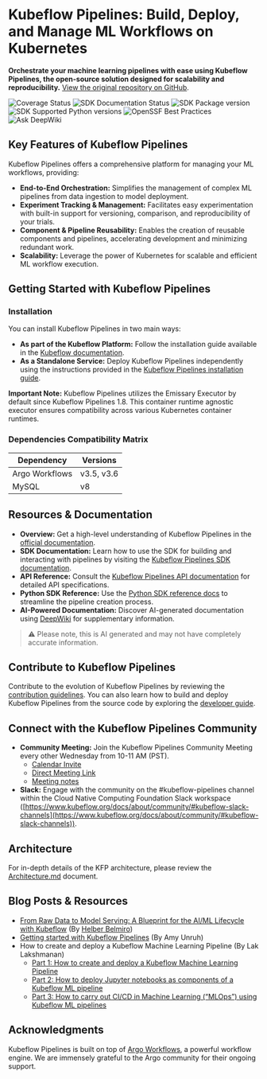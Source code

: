 # Kubeflow Pipelines: Build, Deploy, and Manage ML Workflows on Kubernetes

**Orchestrate your machine learning pipelines with ease using Kubeflow Pipelines, the open-source solution designed for scalability and reproducibility.**  [View the original repository on GitHub](https://github.com/kubeflow/pipelines).

![Coverage Status](https://coveralls.io/repos/github/kubeflow/pipelines/badge.svg?branch=master)
![SDK Documentation Status](https://readthedocs.org/projects/kubeflow-pipelines/badge/?version=latest)
![SDK Package version](https://img.shields.io/pypi/v/kfp?color=%2334D058&label=pypi%20package)
![SDK Supported Python versions](https://img.shields.io/pypi/pyversions/kfp.svg?color=%2334D058)
![OpenSSF Best Practices](https://www.bestpractices.dev/projects/9938/badge)
![Ask DeepWiki](https://deepwiki.com/badge.svg)

## Key Features of Kubeflow Pipelines

Kubeflow Pipelines offers a comprehensive platform for managing your ML workflows, providing:

*   **End-to-End Orchestration:** Simplifies the management of complex ML pipelines from data ingestion to model deployment.
*   **Experiment Tracking & Management:** Facilitates easy experimentation with built-in support for versioning, comparison, and reproducibility of your trials.
*   **Component & Pipeline Reusability:** Enables the creation of reusable components and pipelines, accelerating development and minimizing redundant work.
*   **Scalability:** Leverage the power of Kubernetes for scalable and efficient ML workflow execution.

## Getting Started with Kubeflow Pipelines

### Installation

You can install Kubeflow Pipelines in two main ways:

*   **As part of the Kubeflow Platform:**  Follow the installation guide available in the [Kubeflow documentation](https://www.kubeflow.org/docs/started/installing-kubeflow/#kubeflow-platform).
*   **As a Standalone Service:** Deploy Kubeflow Pipelines independently using the instructions provided in the [Kubeflow Pipelines installation guide](https://www.kubeflow.org/docs/components/pipelines/operator-guides/installation/).

**Important Note:** Kubeflow Pipelines utilizes the Emissary Executor by default since Kubeflow Pipelines 1.8. This container runtime agnostic executor ensures compatibility across various Kubernetes container runtimes.

### Dependencies Compatibility Matrix

| Dependency     | Versions    |
| -------------- | ----------  |
| Argo Workflows | v3.5, v3.6  |
| MySQL          | v8          |

## Resources & Documentation

*   **Overview:**  Get a high-level understanding of Kubeflow Pipelines in the [official documentation](https://www.kubeflow.org/docs/components/pipelines/overview/).
*   **SDK Documentation:** Learn how to use the SDK for building and interacting with pipelines by visiting the [Kubeflow Pipelines SDK documentation](https://kubeflow-pipelines.readthedocs.io/en/stable/).
*   **API Reference:** Consult the [Kubeflow Pipelines API documentation](https://www.kubeflow.org/docs/components/pipelines/reference/api/kubeflow-pipeline-api-spec/) for detailed API specifications.
*   **Python SDK Reference:** Use the [Python SDK reference docs](https://kubeflow-pipelines.readthedocs.io/en/stable/) to streamline the pipeline creation process.
*   **AI-Powered Documentation:** Discover AI-generated documentation using [DeepWiki](https://deepwiki.com/kubeflow/pipelines) for supplementary information.
> :warning: Please note, this is AI generated and may not have completely accurate information.

## Contribute to Kubeflow Pipelines

Contribute to the evolution of Kubeflow Pipelines by reviewing the [contribution guidelines](./CONTRIBUTING.md).  You can also learn how to build and deploy Kubeflow Pipelines from the source code by exploring the [developer guide](./developer_guide.md).

## Connect with the Kubeflow Pipelines Community

*   **Community Meeting:**  Join the Kubeflow Pipelines Community Meeting every other Wednesday from 10-11 AM (PST).
    *   [Calendar Invite](https://calendar.google.com/event?action=TEMPLATE&tmeid=NTdoNG5uMDBtcnJlYmdlOWt1c2lkY25jdmlfMjAxOTExMTNUMTgwMDAwWiBqZXNzaWV6aHVAZ29vZ2xlLmNvbQ&tmsrc=jessiezhu%40google.com&scp=ALL)
    *   [Direct Meeting Link](https://zoom.us/j/92607298595?pwd%3DVlKLUbiguGkbT9oKbaoDmCxrhbRop7.1&sa=D&source=calendar&ust=1736264977415448&usg=AOvVaw1EIkjFsKy0d4yQPptIJS3x)
    *   [Meeting notes](http://bit.ly/kfp-meeting-notes)
*   **Slack:** Engage with the community on the #kubeflow-pipelines channel within the Cloud Native Computing Foundation Slack workspace ([https://www.kubeflow.org/docs/about/community/#kubeflow-slack-channels](https://www.kubeflow.org/docs/about/community/#kubeflow-slack-channels)).

## Architecture

For in-depth details of the KFP architecture, please review the [Architecture.md](docs/Architecture.md) document.

## Blog Posts & Resources

*   [From Raw Data to Model Serving: A Blueprint for the AI/ML Lifecycle with Kubeflow](https://blog.kubeflow.org/fraud-detection-e2e/) (By [Helber Belmiro](https://github.com/hbelmiro))
*   [Getting started with Kubeflow Pipelines](https://cloud.google.com/blog/products/ai-machine-learning/getting-started-kubeflow-pipelines) (By Amy Unruh)
*   How to create and deploy a Kubeflow Machine Learning Pipeline (By Lak Lakshmanan)
    *   [Part 1: How to create and deploy a Kubeflow Machine Learning Pipeline](https://medium.com/data-science/how-to-create-and-deploy-a-kubeflow-machine-learning-pipeline-part-1-efea7a4b650f)
    *   [Part 2: How to deploy Jupyter notebooks as components of a Kubeflow ML pipeline](https://medium.com/data-science/how-to-deploy-jupyter-notebooks-as-components-of-a-kubeflow-ml-pipeline-part-2-b1df77f4e5b3)
    *   [Part 3: How to carry out CI/CD in Machine Learning (“MLOps”) using Kubeflow ML pipelines](https://medium.com/google-cloud/how-to-carry-out-ci-cd-in-machine-learning-mlops-using-kubeflow-ml-pipelines-part-3-bdaf68082112)

## Acknowledgments

Kubeflow Pipelines is built on top of [Argo Workflows](https://github.com/argoproj/argo-workflows), a powerful workflow engine.  We are immensely grateful to the Argo community for their ongoing support.